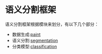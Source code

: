 # 语义分割框架

语义分割框架根据模块来划分，有以下几个部分：

- 数据生成:[paint](paint/paint.md)
- 语义分割:[segmentation](configs/model.md)
- 分类模型:[classification](cls/classification.md)
